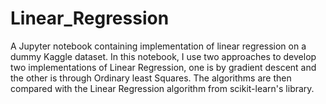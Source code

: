 # Linear_Regression
A Jupyter notebook containing implementation of linear regression on a dummy Kaggle dataset. 
In this notebook, I use two approaches to develop two implementations of Linear Regression, one is by gradient descent and the other is through Ordinary least Squares.
The algorithms are then compared with the Linear Regression algorithm from scikit-learn's library.
